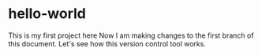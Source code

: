 # hello-world
This is my first project here
Now I am making changes to the first branch of this document. Let's see how this version control tool works. 
